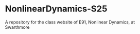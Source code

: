 # NonlinearDynamics-S25
A repository for the class website of E91, Nonlinear Dynamics, at Swarthmore
